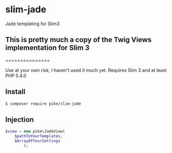 # slim-jade
Jade templating for Slim3

## This is pretty much a copy of the Twig Views implementation for Slim 3
===============

Use at your own risk, I haven't used it much yet.
Requires Slim 3 and at least PHP 5.4.0
## Install 
```bash
$ composer require pike/slim-jade
```

## Injection
```php
$view = new pike\JadeView(
    $pathToYourTemplates,
    $ArrayOfYourSettings
        );
```